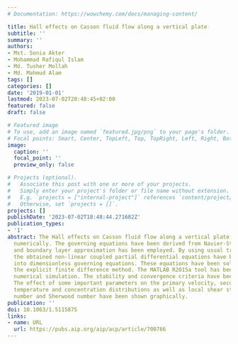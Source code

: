 ```yaml
---
# Documentation: https://wowchemy.com/docs/managing-content/

title: Hall effects on Casson fluid flow along a vertical plate
subtitle: ''
summary: ''
authors:
- Mst. Sonia Akter
- Mohammad Rafiqul Islam
- Md. Tusher Mollah
- Md. Mahmud Alam
tags: []
categories: []
date: '2019-01-01'
lastmod: 2023-07-02T20:48:45+02:00
featured: false
draft: false

# Featured image
# To use, add an image named `featured.jpg/png` to your page's folder.
# Focal points: Smart, Center, TopLeft, Top, TopRight, Left, Right, BottomLeft, Bottom, BottomRight.
image:
  caption: ''
  focal_point: ''
  preview_only: false

# Projects (optional).
#   Associate this post with one or more of your projects.
#   Simply enter your project's folder or file name without extension.
#   E.g. `projects = ["internal-project"]` references `content/project/deep-learning/index.md`.
#   Otherwise, set `projects = []`.
projects: []
publishDate: '2023-07-02T18:48:44.271682Z'
publication_types:
- '1'
abstract: The Hall effects on Casson fluid flow along a vertical plate has been investigated
  numerically. The governing equations have been derived from Navier-Stokes’ equation
  and boundary layer approximation has been employed. By using usual transformations,
  the obtained non-linear coupled partial differential equations have been transformed
  into dimensionless governing equations. These equations have been solved by applying
  the explicit finite difference method. The MATLAB R2015a tool has been used for
  numerical simulation. The stability and convergence criteria have been analyzed.
  The effect of some important parameters on the primary velocity, secondary velocity,
  temperature and concentration distributions as well as local shear stress, Nusselt
  number and Sherwood number have been shown graphically.
publication: ''
doi: 10.1063/1.5115875
links:
- name: URL
  url: https://pubs.aip.org/aip/acp/article/700766
---
```

